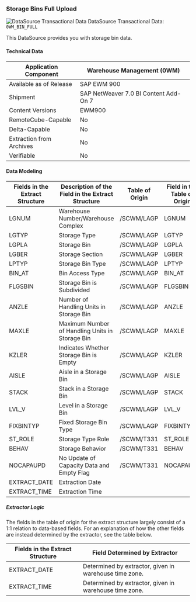 ### Storage Bins Full Upload

![DataSource Transactional Data](https://help.sap.com/doc/saphelp_ewm94/9.4/en-US/graphics/BICObjDataSourceTransactionalData.gif) DataSource Transactional Data: `0WM_BIN_FULL`

 This DataSource provides you with storage bin data.

#### Technical Data

| Application Component    | Warehouse Management (0WM)            |
| ------------------------ | ------------------------------------- |
| Available as of Release  | SAP EWM 900                           |
| Shipment                 | SAP NetWeaver 7.0 BI Content Add-On 7 |
| Content Versions         | EWM900                                |
| RemoteCube-Capable       | No                                    |
| Delta-Capable            | No                                    |
| Extraction from Archives | No                                    |
| Verifiable               | No                                    |

#### Data Modeling

| Fields in the Extract Structure | Description of the Field in the Extract Structure | Table of Origin | Field in the Table of Origin |
| ------------------------------- | ------------------------------------------------- | --------------- | ---------------------------- |
| LGNUM                           | Warehouse Number/Warehouse Complex                | /SCWM/LAGP      | LGNUM                        |
| LGTYP                           | Storage Type                                      | /SCWM/LAGP      | LGTYP                        |
| LGPLA                           | Storage Bin                                       | /SCWM/LAGP      | LGPLA                        |
| LGBER                           | Storage Section                                   | /SCWM/LAGP      | LGBER                        |
| LPTYP                           | Storage Bin Type                                  | /SCWM/LAGP      | LPTYP                        |
| BIN_AT                          | Bin Access Type                                   | /SCWM/LAGP      | BIN_AT                       |
| FLGSBIN                         | Storage Bin is Subdivided                         | /SCWM/LAGP      | FLGSBIN                      |
| ANZLE                           | Number of Handling Units in Storage Bin           | /SCWM/LAGP      | ANZLE                        |
| MAXLE                           | Maximum Number of Handling Units in Storage Bin   | /SCWM/LAGP      | MAXLE                        |
| KZLER                           | Indicates Whether Storage Bin is Empty            | /SCWM/LAGP      | KZLER                        |
| AISLE                           | Aisle in a Storage Bin                            | /SCWM/LAGP      | AISLE                        |
| STACK                           | Stack in a Storage Bin                            | /SCWM/LAGP      | STACK                        |
| LVL_V                           | Level in a Storage Bin                            | /SCWM/LAGP      | LVL_V                        |
| FIXBINTYP                       | Fixed Storage Bin Type                            | /SCWM/LAGP      | FIXBINTYP                    |
| ST_ROLE                         | Storage Type Role                                 | /SCWM/T331      | ST_ROLE                      |
| BEHAV                           | Storage Behavior                                  | /SCWM/T331      | BEHAV                        |
| NOCAPAUPD                       | No Update of Capacity Data and Empty Flag         | /SCWM/T331      | NOCAPAUPD                    |
| EXTRACT_DATE                    | Extraction Date                                   |                 |                              |
| EXTRACT_TIME                    | Extraction Time                                   |                 |                              |

##### Extractor Logic

The fields in the table of origin for the extract structure largely consist of a 1:1 relation to data-based fields. For an explanation of how the other fields are instead determined by the extractor, see the table below.

| Fields in the Extract Structure | Field Determined by Extractor                          |
| ------------------------------- | ------------------------------------------------------ |
| EXTRACT_DATE                    | Determined by extractor, given in warehouse time zone. |
| EXTRACT_TIME                    | Determined by extractor, given in warehouse time zone. |